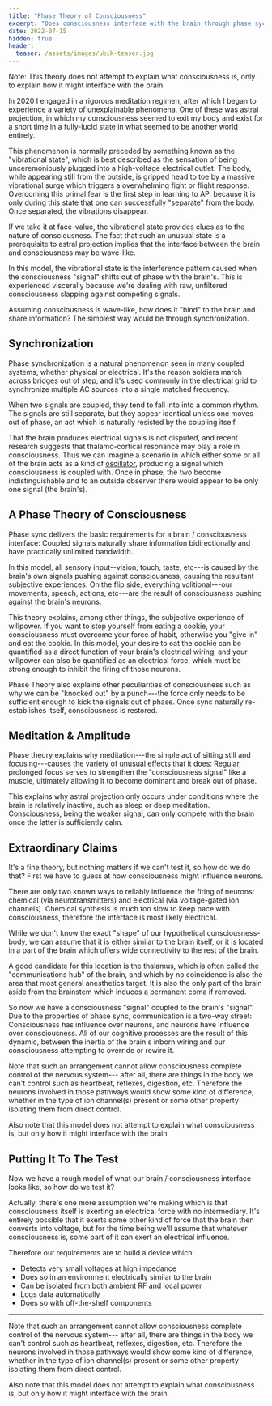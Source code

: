 ```yaml
---
title: "Phase Theory of Consciousness"
excerpt: "Does consciousness interface with the brain through phase sychronization?"
date: 2022-07-15
hidden: true
header:
  teaser: /assets/images/ubik-teaser.jpg
---
```


Note: This theory does not attempt to explain what consciousness is, only to explain how it might interface with the brain.

In 2020 I engaged in a rigorous meditation regimen, after which I began to experience a variety of unexplainable phenomena.  One of these was astral projection, in which my consciousness seemed to exit my body and exist for a short time in a fully-lucid state in what seemed to be another world entirely.

This phenomenon is normally preceded by something known as the "vibrational state", which is best described as the sensation of being unceremoniously plugged into a high-voltage electrical outlet.  The body, while appearing still from the outside, is gripped head to toe by a massive vibrational surge which triggers a overwhelming fight or flight response.  Overcoming this primal fear is the first step in learning to AP, because it is only during this state that one can successfully "separate" from the body.  Once separated, the vibrations disappear.

If we take it at face-value, the vibrational state provides clues as to the nature of consciousness.  The fact that such an unusual state is a prerequisite to astral projection implies that the interface between the brain and consciousness may be wave-like.

In this model, the vibrational state is the interference pattern caused when the consciousness "signal" shifts out of phase with the brain's.  This is experienced viscerally because we're dealing with raw, unfiltered consciousness slapping against competing signals.

Assuming consciousness is wave-like, how does it "bind" to the brain and share information?  The simplest way would be through synchronization.

## Synchronization
Phase synchronization is a natural phenomenon seen in many coupled systems, whether physical or electrical.  It's the reason soldiers march across bridges out of step, and it's used commonly in the electrical grid to synchronize multiple AC sources into a single matched frequency.

When two signals are coupled, they tend to fall into into a common rhythm.  The signals are still separate, but they appear identical unless one moves out of phase, an act which is naturally resisted by the coupling itself.

That the brain produces electrical signals is not disputed, and recent research suggests that thalamo-cortical resonance may play a role in consciousness.  Thus we can imagine a scenario in which either some or all of the brain acts as a kind of [oscillator](https://en.wikipedia.org/wiki/Electronic_oscillator), producing a signal which consciousness is coupled with.  Once in phase, the two become indistinguishable and to an outside observer there would appear to be only one signal (the brain's).


## A Phase Theory of Consciousness
Phase sync delivers the basic requirements for a brain / consciousness interface:  Coupled signals naturally share information bidirectionally and have practically unlimited bandwidth.

In this model, all sensory input--vision, touch, taste, etc---is caused by the brain's own signals pushing against consciousness, causing the resultant subjective experiences.  On the flip side, everything volitional---our movements, speech, actions, etc---are the result of consciousness pushing against the brain's neurons.

This theory explains, among other things, the subjective experience of willpower. If you want to stop yourself from eating a cookie, your consciousness must overcome your force of habit, otherwise you "give in" and eat the cookie.  In this model, your desire to eat the cookie can be quantified as a direct function of your brain's electrical wiring, and your willpower can also be quantified as an electrical force, which must be strong enough to inhibit the firing of those neurons.

Phase Theory also explains other peculiarities of consciousness such as why we can be "knocked out" by a punch---the force only needs to be sufficient enough to kick the signals out of phase.  Once sync naturally re-establishes itself, consciousness is restored.

## Meditation & Amplitude

Phase theory explains why meditation---the simple act of sitting still and focusing---causes the variety of unusual effects that it does:  Regular, prolonged focus serves to strengthen the "consciousness signal" like a muscle, ultimately allowing it to become dominant and break out of phase.

This explains why astral projection only occurs under conditions where the brain is relatively inactive, such as sleep or deep meditation.  Consciousness, being the weaker signal, can only compete with the brain once the latter is sufficiently calm.


## Extraordinary Claims
It's a fine theory, but nothing matters if we can't test it, so how do we do that?  First we have to guess at how consciousness might influence neurons.

There are only two known ways to reliably influence the firing of neurons: chemical (via neurotransmitters) and electrical (via voltage-gated ion channels).  Chemical synthesis is much too slow to keep pace with consciousness, therefore the interface is most likely electrical.

While we don't know the exact "shape" of our hypothetical consciousness-body, we can assume that it is either similar to the brain itself, or it is located in a part of the brain which offers wide connectivity to the rest of the brain.

A good candidate for this location is the thalamus, which is often called the "communications hub" of the brain, and which by no coincidence is also the area that most general anesthetics target.  It is also the only part of the brain aside from the brainstem which induces a permanent coma if removed.

So now we have a consciousness "signal" coupled to the brain's "signal".  Due to the properties of phase sync, communication is a two-way street:  Consciousness has influence over neurons, and neurons have influence over consciousness.  All of our cognitive processes are the result of this dynamic, between the inertia of the brain's inborn wiring and our consciousness attempting to override or rewire it.

Note that such an arrangement cannot allow consciousness complete control of the nervous system--- after all, there are things in the body we can't control such as heartbeat, reflexes, digestion, etc.  Therefore the neurons involved in those pathways would show some kind of difference, whether in the type of ion channel(s) present or some other property isolating them from direct control.

Also note that this model does not attempt to explain what consciousness is, but only how it might interface with the brain


## Putting It To The Test

Now we have a rough model of what our brain / consciousness interface looks like, so how do we test it?

Actually, there's one more assumption we're making which is that consciousness itself is exerting an electrical force with no intermediary.  It's entirely possible that it exerts some other kind of force that the brain then converts into voltage, but for the time being we'll assume that whatever consciousness is, some part of it can exert an electrical influence.

Therefore our requirements are to build a device which:

  - Detects very small voltages at high impedance
  - Does so in an environment electrically similar to the brain
  - Can be isolated from both ambient RF and local power
  - Logs data automatically
  - Does so with off-the-shelf components


---

Note that such an arrangement cannot allow consciousness complete control of the nervous system--- after all, there are things in the body we can't control such as heartbeat, reflexes, digestion, etc.  Therefore the neurons involved in those pathways would show some kind of difference, whether in the type of ion channel(s) present or some other property isolating them from direct control.

Also note that this model does not attempt to explain what consciousness is, but only how it might interface with the brain

